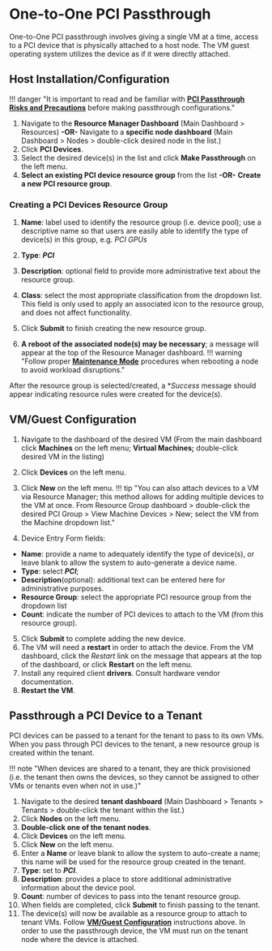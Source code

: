 # One-to-One PCI Passthrough

One-to-One PCI passthrough involves giving a single VM at a time, access to a PCI device that is physically attached to a host node. The VM guest operating system utilizes the device as if it were directly attached.

## Host Installation/Configuration

!!! danger "It is important to read and be familiar with [**PCI Passthrough Risks and Precautions**](/product-guide/devpass-overview#pci-passthrough-risksprecautions) before making passthrough configurations."

1. Navigate to the **Resource Manager Dashboard** (Main Dashboard > Resources)
**-OR-**
Navigate to a **specific node dashboard** (Main Dashboard > Nodes > double-click desired node in the list.)
2. Click **PCI Devices**.
3. Select the desired device(s) in the list and click **Make Passthrough** on the left menu.
4. **Select an existing PCI device resource group** from the list **-OR-** **Create a new PCI resource group**.

### Creating a PCI Devices Resource Group

1. **Name**: label used to identify the resource group (i.e. device pool); use a descriptive name so that users are easily able to identify the type of device(s) in this group, e.g. *PCI GPUs*
2. **Type**: ***PCI***
3. **Description**: optional field to provide more administrative text about the resource group.
4. **Class**: select the most appropriate classification from the dropdown list. This field is only used to apply an associated icon to the resource group, and does not affect functionality.
5. Click **Submit** to finish creating the new resource group.

6. **A reboot of the associated node(s) may be necessary**; a message will appear at the top of the Resource Manager dashboard.
!!! warning "Follow proper [**Maintenance Mode**](/product-guide/maintenancemode) procedures when rebooting a node to avoid workload disruptions."

After the resource group is selected/created, a **Success* message should appear indicating resource rules were created for the device(s).

## VM/Guest Configuration

1. Navigate to the dashboard of the desired VM (From the main dashboard click **Machines** on the left menu; **Virtual Machines;** double-click desired VM in the listing)
2. Click **Devices** on the left menu.
3. Click **New** on the left menu.
!!! tip "You can also attach devices to a VM via Resource Manager; this method allows for adding multiple devices to the VM at once. From Resource Group dashboard > double-click the desired PCI Group > View Machine Devices > New; select the VM from the Machine dropdown list."

4. Device Entry Form fields:

* **Name**: provide a name to adequately identify the type of device(s), or leave blank to allow the system to auto-generate a device name.
* **Type**: select ***PCI***;
* **Description**(optional): additional text can be entered here for administrative purposes.
* **Resource Group**: select the appropriate PCI resource group from the dropdown list
* **Count**: indicate the number of PCI devices to attach to the VM (from this resource group).
  
5. Click **Submit** to complete adding the new device.
6. The VM will need a **restart** in order to attach the device. From the VM dashboard, click the *Restart* link on the message that appears at the top of the dashboard, or click **Restart** on the left menu.
7. Install any required client **drivers**. Consult hardware vendor documentation.
8. **Restart the VM**.

## Passthrough a PCI Device to a Tenant

PCI devices can be passed to a tenant for the tenant to pass to its own VMs.  When you pass through PCI devices to the tenant, a new resource group is created within the tenant.  

!!! note "When devices are shared to a tenant, they are thick provisioned (i.e. the tenant then owns the devices, so they cannot be assigned to other VMs or tenants even when not in use.)"

1. Navigate to the desired **tenant dashboard** (Main Dashboard > Tenants > Tenants > double-click the tenant within the list.)
2. Click **Nodes** on the left menu.
3. **Double-click one of the tenant nodes**.
4. Click **Devices** on the left menu.
5. Click **New** on the left menu.
6. Enter a **Name** or leave blank to allow the system to auto-create a name; this name will be used for the resource group created in the tenant.
7. **Type**: set to ***PCI***.
8. **Description**: provides a place to store additional administrative information about the device pool.
9. **Count**: number of devices to pass into the tenant resource group.
10. When fields are completed, click **Submit** to finish passing to the tenant.
11. The device(s) will now be available as a resource group to attach to tenant VMs.  Follow [**VM/Guest Configuration**](#vmguest-configuration) instructions above.  In order to use the passthrough device, the VM must run on the tenant node where the device is attached.
